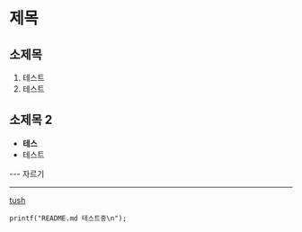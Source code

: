 # 제목

## 소제목

1. 테스트
2. 테스트

## 소제목 2

- **테스**
- 테스트

--- 자르기

*** 

[tush](https://github.com/tukjw/tush)


```printf("README.md 테스트중\n");```